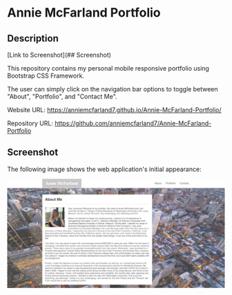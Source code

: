 # Annie McFarland Portfolio

## Description 
[Link to Screenshot](## Screenshot)

This repository contains my personal mobile responsive portfolio using Bootstrap CSS Framework.

The user can simply click on the navigation bar options to toggle between "About", "Portfolio", and "Contact Me".

Website URL: https://anniemcfarland7.github.io/Annie-McFarland-Portfolio/

Repository URL: https://github.com/anniemcfarland7/Annie-McFarland-Portfolio

## Screenshot 

The following image shows the web application's initial appearance:

![Web Screenshot](./assets/images/screenshot.png)

